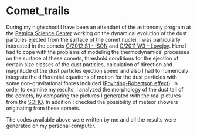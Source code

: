 # Comet_trails

During my highschool I have been an attendant of the astronomy program at the [Petnica Science Center](www.petnica.rs) working on the dynamical evolution of the dust particles ejected from the surface of the comet nuclei. I was particularly interested in the comets [C/2012 S1 - ISON](https://en.wikipedia.org/wiki/Comet_ISON) and [C/2011 W3 - Lovejoy](https://en.wikipedia.org/wiki/C/2011_W3_(Lovejoy)). Here I had to cope with the problems of modeling the thermodynamical processes on the surface of these comets, threshold conditions for the ejection of certain size classes of the dust particles, calculation of direction and magnitude of the dust particles ejection speed and also I had to numericaly integrate the differential equations of motion for the dust particles with some non-gravitational forces included ([Poynting-Robertson effect](http://adsabs.harvard.edu/full/1992LIACo..30..343K)). In order to examine my results, I analyzed the morphology of the dust tail of the comets, by comparing the pictures I generated with the real pictures from the [SOHO](https://sohowww.nascom.nasa.gov/). In addition I checked the possibility of meteor showers originating from these comets. 

The codes available above were written by me and all the results were generated on my personal computer.
